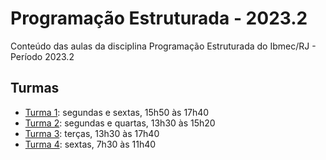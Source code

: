 # Programação Estruturada - 2023.2

Conteúdo das aulas da disciplina Programação Estruturada do Ibmec/RJ - Período 2023.2

## Turmas

* [Turma 1](/turma_1/readme.md): segundas e sextas, 15h50 às 17h40
* [Turma 2](/turma_2/readme.md): segundas e quartas, 13h30 às 15h20
* [Turma 3](/turma_3/readme.md): terças, 13h30 às 17h40
* [Turma 4](/turma_4/readme.md): sextas, 7h30 às 11h40
